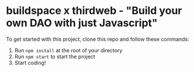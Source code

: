 # buildspace x thirdweb - "Build your own DAO with just Javascript"

To get started with this project, clone this repo and follow these commands:

1. Run `npm install` at the root of your directory
2. Run `npm start` to start the project
3. Start coding!

